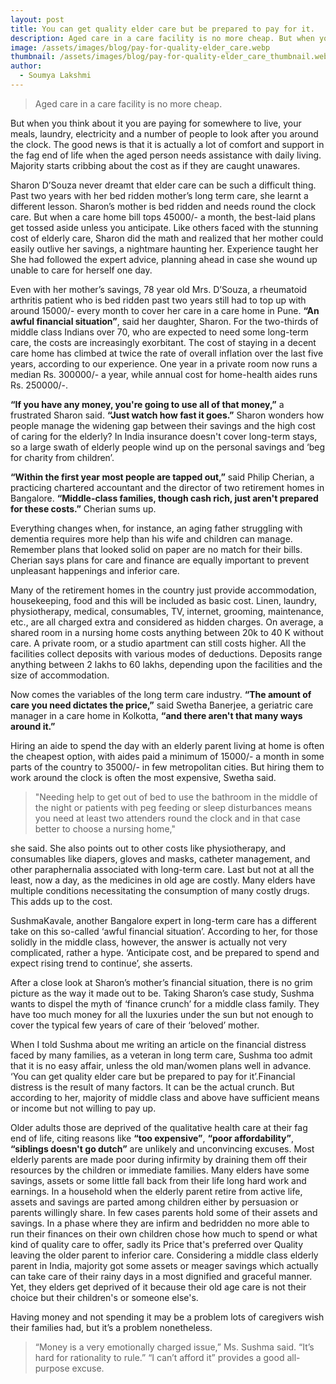 ```yaml
---
layout: post
title: You can get quality elder care but be prepared to pay for it.
description: Aged care in a care facility is no more cheap. But when you think about it you are paying for somewhere to live, your meals, laundry, electricity and a number of people to look after you around the clock.
image: /assets/images/blog/pay-for-quality-elder_care.webp
thumbnail: /assets/images/blog/pay-for-quality-elder_care_thumbnail.webp
author:
  - Soumya Lakshmi
---
```



> Aged care in a care facility is no more cheap.

But when you think about it you are paying for somewhere to live, your meals, laundry, electricity and a number of people to look after you around the clock. The good news is that it is actually a lot of comfort and support in the fag end of life when the aged person needs assistance with daily living. Majority starts cribbing about the cost as if they are caught unawares.

Sharon D’Souza never dreamt that elder care can be such a difficult thing. Past two years with her bed ridden mother’s long term care, she learnt a different lesson. Sharon’s mother is bed ridden and needs round the clock care. But when a care home bill tops 45000/- a month, the best-laid plans get tossed aside unless you anticipate. Like others faced with the stunning cost of elderly care, Sharon did the math and realized that her mother could easily outlive her savings, a nightmare haunting her. Experience taught her She had followed the expert advice, planning ahead in case she wound up unable to care for herself one day.

Even with her mother’s savings, 78 year old Mrs. D’Souza, a rheumatoid arthritis patient who is bed ridden past two years still had to top up with around 15000/- every month to cover her care in a care home in Pune. **“An awful financial situation”**, said her daughter, Sharon. For the two-thirds of middle class Indians over 70, who are expected to need some long-term care, the costs are increasingly exorbitant. The cost of staying in a decent care home has climbed at twice the rate of overall inflation over the last five years, according to our experience. One year in a private room now runs a median Rs. 300000/- a year, while annual cost for home-health aides runs Rs. 250000/-.

**“If you have any money, you're going to use all of that money,”** a frustrated Sharon said. **“Just watch how fast it goes.”** Sharon wonders how people manage the widening gap between their savings and the high cost of caring for the elderly? In India insurance doesn't cover long-term stays, so a large swath of elderly people wind up on the personal savings and ‘beg for charity from children’. 

**“Within the first year most people are tapped out,”** said Philip Cherian, a practicing chartered accountant and the director of two retirement homes in Bangalore. **“Middle-class families, though cash rich, just aren't prepared for these costs.”** Cherian sums up.

Everything changes when, for instance, an aging father struggling with dementia requires more help than his wife and children can manage. Remember plans that looked solid on paper are no match for their bills. Cherian says plans for care and finance are equally important to prevent unpleasant happenings and inferior care.

Many of the retirement homes in the country just provide accommodation, housekeeping, food and this will be included as basic cost. Linen, laundry, physiotherapy, medical, consumables, TV, internet, grooming, maintenance, etc., are all charged extra and considered as hidden charges. On average, a shared room in a nursing home costs anything between 20k to 40 K without care. A private room, or a studio apartment can still costs higher. All the facilities collect deposits with various modes of deductions. Deposits range anything between 2 lakhs to 60 lakhs, depending upon the facilities and the size of accommodation. 

Now comes the variables of the long term care industry. **“The amount of care you need dictates the price,”** said Swetha Banerjee, a geriatric care manager in a care home in Kolkotta, **“and there aren't that many ways around it.”**

Hiring an aide to spend the day with an elderly parent living at home is often the cheapest option, with aides paid a minimum of 15000/- a month in some parts of the country to 35000/- in few metropolitan cities. But hiring them to work around the clock is often the most expensive, Swetha said. 

>"Needing help to get out of bed to use the bathroom in the middle of the night or patients with peg feeding or sleep disturbances means you need at least two attenders round the clock and in that case better to choose a nursing home,"

 she said. She also points out to other costs like physiotherapy, and consumables like diapers, gloves and masks, catheter management, and other paraphernalia associated with long-term care. Last but not at all the least, now a day, as the medicines in old age are costly. Many elders have multiple conditions necessitating the consumption of many costly drugs.  This adds up to the cost. 

SushmaKavale, another Bangalore expert in long-term care has a different take on this so-called ‘awful financial situation’. According to her, for those solidly in the middle class, however, the answer is actually not very complicated, rather a hype. ‘Anticipate cost, and be prepared to spend and expect rising trend to continue’, she asserts. 

After a close look at Sharon’s mother’s financial situation, there is no grim picture as the way it made out to be. Taking Sharon’s case study, Sushma wants to dispel the myth of ‘finance crunch’ for a middle class family. They have too much money for all the luxuries  under the sun but not enough to cover the typical few years of care of their ‘beloved’ mother.

When I told Sushma about me writing an article on the financial distress faced by many families, as a veteran in long term care, Sushma too admit that it is no easy affair, unless the old man/women plans well in advance. ‘You can get quality elder care but be prepared to pay for it’.Financial distress is the result of many factors. It can be the actual crunch. But according to her, majority of middle class and above have sufficient means or income but not willing to pay up. 

Older adults those are deprived of the qualitative health care at their fag end of life, citing reasons like **“too expensive”**, **“poor affordability”**, **“siblings doesn't go dutch”** are unlikely and unconvincing excuses. Most elderly parents are made poor during infirmity by draining them off their resources by the children or immediate families. Many elders have some savings, assets or some little fall back from their life long hard work and earnings. In a household when the elderly parent retire from active life, assets and savings are parted among children either by persuasion or parents willingly share. In few cases parents hold some of their assets and savings. In a phase where they are infirm and bedridden no more able to run their finances on their own children chose how much to spend or what kind of quality care to offer, sadly its Price that's preferred over Quality leaving the older parent to inferior care. Considering a middle class elderly parent in India, majority got some assets or meager savings which actually can take care of their rainy days in a most dignified and graceful manner. Yet, they elders get deprived of it because their old age care is not their choice but their children's or someone else's.     


Having money and not spending it may be a problem lots of caregivers wish their families had, but it’s a problem nonetheless. 

>“Money is a very emotionally charged issue,” Ms. Sushma said. “It’s hard for rationality to rule.” “I can’t afford it” provides a good all-purpose excuse.